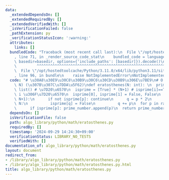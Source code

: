 ```yaml
---
data:
  _extendedDependsOn: []
  _extendedRequiredBy: []
  _extendedVerifiedWith: []
  _isVerificationFailed: false
  _pathExtension: py
  _verificationStatusIcon: ':warning:'
  attributes:
    links: []
  bundledCode: "Traceback (most recent call last):\n  File \"/opt/hostedtoolcache/Python/3.11.0/x64/lib/python3.11/site-packages/onlinejudge_verify/documentation/build.py\"\
    , line 71, in _render_source_code_stat\n    bundled_code = language.bundle(stat.path,\
    \ basedir=basedir, options={'include_paths': [basedir]}).decode()\n          \
    \         ^^^^^^^^^^^^^^^^^^^^^^^^^^^^^^^^^^^^^^^^^^^^^^^^^^^^^^^^^^^^^^^^^^^^^^^^^^^^^^^^^\n\
    \  File \"/opt/hostedtoolcache/Python/3.11.0/x64/lib/python3.11/site-packages/onlinejudge_verify/languages/python.py\"\
    , line 96, in bundle\n    raise NotImplementedError\nNotImplementedError\n"
  code: "# \u30A8\u30E9\u30C8\u30B9\u30C6\u30CD\u30B9\u306E\u7BE9\n# O (N log log\
    \ N) (\u307B\u307C\u7DDA\u5F62)\ndef eratosthenes(N: int): \n  prime_number =\
    \ list() # \u7D20\u6570\n  isprime = [True] * (N+1) # isprime[i]==True \u306A\u3089\
    \ i \u306F\u7D20\u6570\n  isprime[0], isprime[1] = False, False\n  for p in range(2,\
    \ N+1):\n      if not isprime[p]: continue\n      q = p * 2\n      while q <=\
    \ N:\n          isprime[q] = False\n          q += p\n  for p in range(2,N+1):\n\
    \      if isprime[p]: prime_number.append(p)\n  return prime_number, isprime"
  dependsOn: []
  isVerificationFile: false
  path: algo_library/python/math/eratosthenes.py
  requiredBy: []
  timestamp: '2024-09-29 14:24:30+09:00'
  verificationStatus: LIBRARY_NO_TESTS
  verifiedWith: []
documentation_of: algo_library/python/math/eratosthenes.py
layout: document
redirect_from:
- /library/algo_library/python/math/eratosthenes.py
- /library/algo_library/python/math/eratosthenes.py.html
title: algo_library/python/math/eratosthenes.py
---
```

